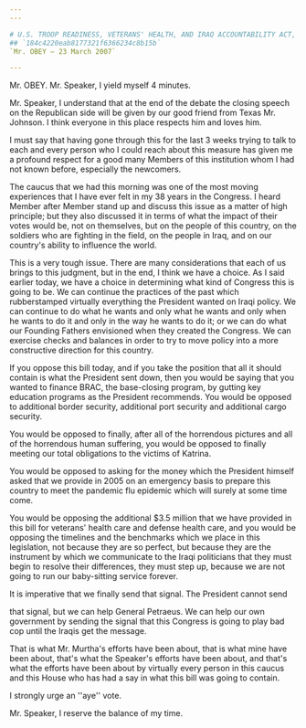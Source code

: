 ```yaml
---
---

# U.S. TROOP READINESS, VETERANS' HEALTH, AND IRAQ ACCOUNTABILITY ACT,
## `184c4220eab8177321f6366234c8b15b`
`Mr. OBEY — 23 March 2007`

---
```



Mr. OBEY. Mr. Speaker, I yield myself 4 minutes.

Mr. Speaker, I understand that at the end of the debate the closing 
speech on the Republican side will be given by our good friend from 
Texas Mr. Johnson. I think everyone in this place respects him and 
loves him.

I must say that having gone through this for the last 3 weeks trying 
to talk to each and every person who I could reach about this measure 
has given me a profound respect for a good many Members of this 
institution whom I had not known before, especially the newcomers.

The caucus that we had this morning was one of the most moving 
experiences that I have ever felt in my 38 years in the Congress. I 
heard Member after Member stand up and discuss this issue as a matter 
of high principle; but they also discussed it in terms of what the 
impact of their votes would be, not on themselves, but on the people of 
this country, on the soldiers who are fighting in the field, on the 
people in Iraq, and on our country's ability to influence the world.

This is a very tough issue. There are many considerations that each 
of us brings to this judgment, but in the end, I think we have a 
choice. As I said earlier today, we have a choice in determining what 
kind of Congress this is going to be. We can continue the practices of 
the past which rubberstamped virtually everything the President wanted 
on Iraqi policy. We can continue to do what he wants and only what he 
wants and only when he wants to do it and only in the way he wants to 
do it; or we can do what our Founding Fathers envisioned when they 
created the Congress. We can exercise checks and balances in order to 
try to move policy into a more constructive direction for this country.

If you oppose this bill today, and if you take the position that all 
it should contain is what the President sent down, then you would be 
saying that you wanted to finance BRAC, the base-closing program, by 
gutting key education programs as the President recommends. You would 
be opposed to additional border security, additional port security and 
additional cargo security.

You would be opposed to finally, after all of the horrendous pictures 
and all of the horrendous human suffering, you would be opposed to 
finally meeting our total obligations to the victims of Katrina.

You would be opposed to asking for the money which the President 
himself asked that we provide in 2005 on an emergency basis to prepare 
this country to meet the pandemic flu epidemic which will surely at 
some time come.

You would be opposing the additional $3.5 million that we have 
provided in this bill for veterans' health care and defense health 
care, and you would be opposing the timelines and the benchmarks which 
we place in this legislation, not because they are so perfect, but 
because they are the instrument by which we communicate to the Iraqi 
politicians that they must begin to resolve their differences, they 
must step up, because we are not going to run our baby-sitting service 
forever.

It is imperative that we finally send that signal. The President 
cannot send


that signal, but we can help General Petraeus. We can help our own 
government by sending the signal that this Congress is going to play 
bad cop until the Iraqis get the message.

That is what Mr. Murtha's efforts have been about, that is what mine 
have been about, that's what the Speaker's efforts have been about, and 
that's what the efforts have been about by virtually every person in 
this caucus and this House who has had a say in what this bill was 
going to contain.

I strongly urge an ''aye'' vote.

Mr. Speaker, I reserve the balance of my time.
